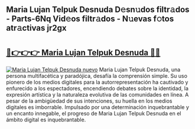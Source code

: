 ## Maria Lujan Telpuk Desnuda D𝚎sn𝚞dos filtr𝚊dos - Parts-6Nq Vid𝚎os filtr𝚊dos - N𝚞evas f𝚘tos atr𝚊ctivas jr2gx

# <h2><a href="http://mb8l5nx.tromn.icu/?c=Maria+Lujan+Telpuk+Desnuda">🔗👉👉👉 Maria Lujan Telpuk Desnuda 🔗🔗</a></h2>

[![Maria Lujan Telpuk Desnuda nuevo](https://i.imgur.com/pEAQMta.gif)](http://mb8l5nx.tromn.icu/?c=Maria+Lujan+Telpuk+Desnuda)
Maria Lujan Telpuk Desnuda, una persona multifacética y paradójica, desafía la comprensión simple. Su uso pionero de los medios digitales para la autorrepresentación ha cautivado y enfurecido a los espectadores, encendiendo debates sobre la identidad, la expresión artística y la naturaleza evolutiva de las comunidades en línea. A pesar de la ambigüedad de sus intenciones, su huella en los medios digitales es imborrable. Impulsado por una determinación inquebrantable y un encanto innegable, el progreso de Maria Lujan Telpuk Desnuda en el ámbito digital es inquebrantable.
